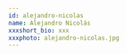 ```yaml
---
id: alejandro-nicolas
name: Alejandro Nicolás
xxxshort_bio: xxx
xxxphoto: alejandro-nicolas.jpg
---
```

